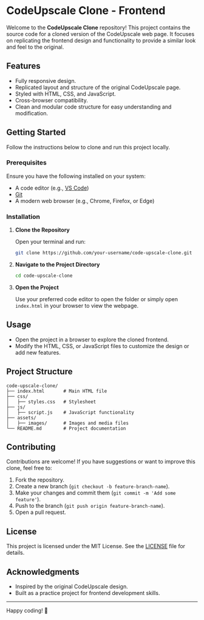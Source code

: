 # CodeUpscale Clone - Frontend

Welcome to the **CodeUpscale Clone** repository! This project contains the source code for a cloned version of the CodeUpscale web page. It focuses on replicating the frontend design and functionality to provide a similar look and feel to the original.

## Features

- Fully responsive design.
- Replicated layout and structure of the original CodeUpscale page.
- Styled with HTML, CSS, and JavaScript.
- Cross-browser compatibility.
- Clean and modular code structure for easy understanding and modification.

## Getting Started

Follow the instructions below to clone and run this project locally.

### Prerequisites

Ensure you have the following installed on your system:

- A code editor (e.g., [VS Code](https://code.visualstudio.com/))
- [Git](https://git-scm.com/)
- A modern web browser (e.g., Chrome, Firefox, or Edge)

### Installation

1. **Clone the Repository**

   Open your terminal and run:

   ```bash
   git clone https://github.com/your-username/code-upscale-clone.git
   ```

2. **Navigate to the Project Directory**

   ```bash
   cd code-upscale-clone
   ```

3. **Open the Project**

   Use your preferred code editor to open the folder or simply open `index.html` in your browser to view the webpage.

## Usage

- Open the project in a browser to explore the cloned frontend.
- Modify the HTML, CSS, or JavaScript files to customize the design or add new features.

## Project Structure

```plaintext
code-upscale-clone/
├── index.html       # Main HTML file
├── css/
│   ├── styles.css   # Stylesheet
├── js/
│   ├── script.js    # JavaScript functionality
├── assets/
│   ├── images/      # Images and media files
└── README.md        # Project documentation
```

## Contributing

Contributions are welcome! If you have suggestions or want to improve this clone, feel free to:

1. Fork the repository.
2. Create a new branch (`git checkout -b feature-branch-name`).
3. Make your changes and commit them (`git commit -m 'Add some feature'`).
4. Push to the branch (`git push origin feature-branch-name`).
5. Open a pull request.

## License

This project is licensed under the MIT License. See the [LICENSE](LICENSE) file for details.

## Acknowledgments

- Inspired by the original CodeUpscale design.
- Built as a practice project for frontend development skills.

---

Happy coding! 🚀
